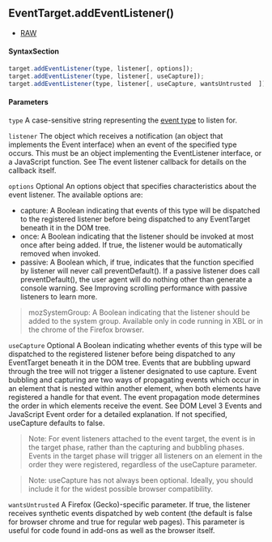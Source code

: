 ## EventTarget.addEventListener()

+ [RAW](https://developer.mozilla.org/en-US/docs/Web/API/EventTarget/addEventListener)

#### SyntaxSection
```javascript
target.addEventListener(type, listener[, options]);
target.addEventListener(type, listener[, useCapture]);
target.addEventListener(type, listener[, useCapture, wantsUntrusted  ]); // Gecko/Mozilla only
```
#### Parameters
`type`
A case-sensitive string representing the [event type](https://developer.mozilla.org/en-US/docs/Web/Events) to listen for.


`listener`
The object which receives a notification (an object that implements the Event interface) when an event of the specified type occurs. This must be an object implementing the EventListener interface, or a JavaScript function. See The event listener callback for details on the callback itself.

`options` Optional
An options object that specifies characteristics about the event listener. The available options are:
+ capture: A Boolean indicating that events of this type will be dispatched to the registered listener before being dispatched to any EventTarget beneath it in the DOM tree.
+ once: A Boolean indicating that the listener should be invoked at most once after being added. If true, the listener would be automatically removed when invoked.
+ passive: A Boolean which, if true, indicates that the function specified by listener will never call preventDefault(). If a passive listener does call preventDefault(), the user agent will do nothing other than generate a console warning. See Improving scrolling performance with passive listeners to learn more.
> mozSystemGroup: A Boolean indicating that the listener should be added to the system group. Available only in code running in XBL or in the chrome of the Firefox browser.
> 
`useCapture` Optional
A Boolean indicating whether events of this type will be dispatched to the registered listener before being dispatched to any EventTarget beneath it in the DOM tree. Events that are bubbling upward through the tree will not trigger a listener designated to use capture. Event bubbling and capturing are two ways of propagating events which occur in an element that is nested within another element, when both elements have registered a handle for that event. The event propagation mode determines the order in which elements receive the event. See DOM Level 3 Events and JavaScript Event order for a detailed explanation. If not specified, useCapture defaults to false.

> Note: For event listeners attached to the event target, the event is in the target phase, rather than the capturing and bubbling phases. Events in the target phase will trigger all listeners on an element in the order they were registered, regardless of the useCapture parameter.

> Note: useCapture has not always been optional. Ideally, you should include it for the widest possible browser compatibility.
> 
`wantsUntrusted`
A Firefox (Gecko)-specific parameter. If true, the listener receives synthetic events dispatched by web content (the default is false for browser chrome and true for regular web pages). This parameter is useful for code found in add-ons as well as the browser itself.

